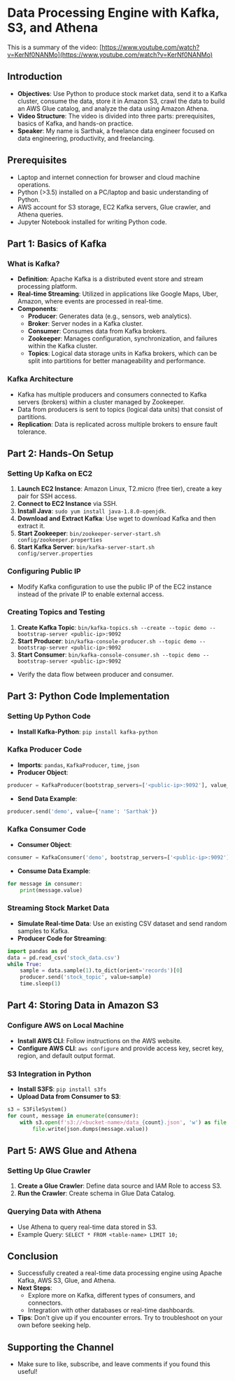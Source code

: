 # Data Processing Engine with Kafka, S3, and Athena
This is a summary of the video: [https://www.youtube.com/watch?v=KerNf0NANMo](https://www.youtube.com/watch?v=KerNf0NANMo)
## Introduction
- **Objectives**: Use Python to produce stock market data, send it to a Kafka cluster, consume the data, store it in Amazon S3, crawl the data to build an AWS Glue catalog, and analyze the data using Amazon Athena.
- **Video Structure**: The video is divided into three parts: prerequisites, basics of Kafka, and hands-on practice.
- **Speaker**: My name is Sarthak, a freelance data engineer focused on data engineering, productivity, and freelancing.

## Prerequisites
- Laptop and internet connection for browser and cloud machine operations.
- Python (>3.5) installed on a PC/laptop and basic understanding of Python.
- AWS account for S3 storage, EC2 Kafka servers, Glue crawler, and Athena queries.
- Jupyter Notebook installed for writing Python code.

## Part 1: Basics of Kafka
### What is Kafka?
- **Definition**: Apache Kafka is a distributed event store and stream processing platform.
- **Real-time Streaming**: Utilized in applications like Google Maps, Uber, Amazon, where events are processed in real-time.
- **Components**:
  - **Producer**: Generates data (e.g., sensors, web analytics).
  - **Broker**: Server nodes in a Kafka cluster.
  - **Consumer**: Consumes data from Kafka brokers.
  - **Zookeeper**: Manages configuration, synchronization, and failures within the Kafka cluster.
  - **Topics**: Logical data storage units in Kafka brokers, which can be split into partitions for better manageability and performance.

### Kafka Architecture
- Kafka has multiple producers and consumers connected to Kafka servers (brokers) within a cluster managed by Zookeeper.
- Data from producers is sent to topics (logical data units) that consist of partitions.
- **Replication**: Data is replicated across multiple brokers to ensure fault tolerance.

## Part 2: Hands-On Setup
### Setting Up Kafka on EC2
1. **Launch EC2 Instance**: Amazon Linux, T2.micro (free tier), create a key pair for SSH access.
2. **Connect to EC2 Instance** via SSH.
3. **Install Java**: `sudo yum install java-1.8.0-openjdk`.
4. **Download and Extract Kafka**: Use wget to download Kafka and then extract it.
5. **Start Zookeeper**: `bin/zookeeper-server-start.sh config/zookeeper.properties`
6. **Start Kafka Server**: `bin/kafka-server-start.sh config/server.properties`

### Configuring Public IP
- Modify Kafka configuration to use the public IP of the EC2 instance instead of the private IP to enable external access.

### Creating Topics and Testing
1. **Create Kafka Topic**: `bin/kafka-topics.sh --create --topic demo --bootstrap-server <public-ip>:9092`
2. **Start Producer**: `bin/kafka-console-producer.sh --topic demo --bootstrap-server <public-ip>:9092`
3. **Start Consumer**: `bin/kafka-console-consumer.sh --topic demo --bootstrap-server <public-ip>:9092`
- Verify the data flow between producer and consumer.

## Part 3: Python Code Implementation
### Setting Up Python Code
- **Install Kafka-Python**: `pip install kafka-python`

### Kafka Producer Code
- **Imports**: `pandas`, `KafkaProducer`, `time`, `json`
- **Producer Object**:
```python
producer = KafkaProducer(bootstrap_servers=['<public-ip>:9092'], value_serializer=lambda x: json.dumps(x).encode('utf-8'))
```
- **Send Data Example**:
```python
producer.send('demo', value={'name': 'Sarthak'})
```

### Kafka Consumer Code
- **Consumer Object**:
```python
consumer = KafkaConsumer('demo', bootstrap_servers=['<public-ip>:9092'], auto_offset_reset='earliest', value_deserializer=lambda x: json.loads(x.decode('utf-8')))
```
- **Consume Data Example**:
```python
for message in consumer:
    print(message.value)
```

### Streaming Stock Market Data
- **Simulate Real-time Data**: Use an existing CSV dataset and send random samples to Kafka.
- **Producer Code for Streaming**:
```python
import pandas as pd
data = pd.read_csv('stock_data.csv')
while True:
    sample = data.sample(1).to_dict(orient='records')[0]
    producer.send('stock_topic', value=sample)
    time.sleep(1)
```

## Part 4: Storing Data in Amazon S3
### Configure AWS on Local Machine
- **Install AWS CLI**: Follow instructions on the AWS website.
- **Configure AWS CLI**: `aws configure` and provide access key, secret key, region, and default output format.

### S3 Integration in Python
- **Install S3FS**: `pip install s3fs`
- **Upload Data from Consumer to S3**:
```python
s3 = S3FileSystem()
for count, message in enumerate(consumer):
    with s3.open(f's3://<bucket-name>/data_{count}.json', 'w') as file:
        file.write(json.dumps(message.value))
```

## Part 5: AWS Glue and Athena
### Setting Up Glue Crawler
1. **Create a Glue Crawler**: Define data source and IAM Role to access S3.
2. **Run the Crawler**: Create schema in Glue Data Catalog.

### Querying Data with Athena
- Use Athena to query real-time data stored in S3.
- Example Query: `SELECT * FROM <table-name> LIMIT 10;`

## Conclusion
- Successfully created a real-time data processing engine using Apache Kafka, AWS S3, Glue, and Athena.
- **Next Steps**:
  - Explore more on Kafka, different types of consumers, and connectors.
  - Integration with other databases or real-time dashboards.
- **Tips**: Don’t give up if you encounter errors. Try to troubleshoot on your own before seeking help.

## Supporting the Channel
- Make sure to like, subscribe, and leave comments if you found this useful!
